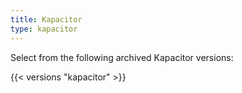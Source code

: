 ```yaml
---
title: Kapacitor
type: kapacitor
---
```


Select from the following archived Kapacitor versions:

{{< versions "kapacitor" >}}
